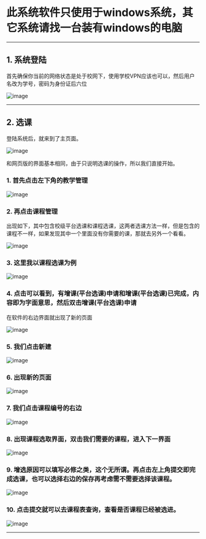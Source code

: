 
# 此系统软件只使用于windows系统，其它系统请找一台装有windows的电脑
----------------------------

## 1. 系统登陆

首先确保你当前的网络状态是处于校网下，使用学校VPN应该也可以，然后用户名改为学号，密码为身份证后六位
   
![image](https://user-images.githubusercontent.com/48949396/204176467-093bdf81-10e5-4c68-8bbc-a154791991b1.png)

----------------------------
## 2. 选课
登陆系统后，就来到了主页面。

![image](https://user-images.githubusercontent.com/48949396/204176728-2c89e91b-3bbd-4f87-95e6-c3f75237ebf4.png)

和网页版的界面基本相同，由于只说明选课的操作，所以我们直接开始。

### 1. 首先点击左下角的教学管理

![image](https://user-images.githubusercontent.com/48949396/204177369-d05b598c-a8ec-4305-bbbe-4f0ffb177c43.png)

### 2. 再点击课程管理

出现如下，其中包含校级平台选课和课程选课，这两者选课方法一样，但是包含的课程不一样，如果发现其中一个里面没有你需要的课，那就去另外一个看看。

![image](https://user-images.githubusercontent.com/48949396/204177449-766cc352-ca77-488c-98cf-8e9b31792a5d.png)

### 3. 这里我以课程选课为例

![image](https://user-images.githubusercontent.com/48949396/204177643-5fdfb49e-758e-4536-8ba0-56ee5eedbba4.png)

### 4. 点击可以看到，有增课(平台选课)申请和增课(平台选课)已完成，内容即为字面意思，然后双击增课(平台选课)申请
在软件的右边界面就出现了新的页面

![image](https://user-images.githubusercontent.com/48949396/204177857-a9c9b881-d8ea-4e8f-a9a2-4f8c2c249176.png)

### 5. 我们点击新建

![image](https://user-images.githubusercontent.com/48949396/204177961-53b5d6f1-b9d8-4280-9ab8-a57f8e0749ed.png)

### 6. 出现新的页面

![image](https://user-images.githubusercontent.com/48949396/204177999-7a3b3a00-2b6f-4f33-9931-4949056bcef3.png)

### 7. 我们点击课程编号的右边

![image](https://user-images.githubusercontent.com/48949396/204178086-ea07d495-568b-43ee-8bb2-1b112144099c.png)

### 8. 出现课程选取界面，双击我们需要的课程，进入下一界面

![image](https://user-images.githubusercontent.com/48949396/204178236-ef81e4f5-7a67-4809-9c54-c2b912d2486f.png)

### 9. 增选原因可以填写必修之类，这个无所谓。再点击左上角提交即完成选课，也可以选择右边的保存再考虑需不需要选择该课程。

![image](https://user-images.githubusercontent.com/48949396/204178301-b3123067-d801-439d-8a08-a5b2a1ed035f.png)

### 10. 点击提交就可以去课程表查询，查看是否课程已经被选进。
![image](https://user-images.githubusercontent.com/48949396/204178547-79907744-72d8-428d-88f6-8f31a54db66d.png)

---------
